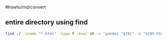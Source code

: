#howto/md/convert

## entire directory using find

```sh
find ./ -iname "*.html" -type f -exec sh -c 'pandoc "${0}" -o "${0%.html}.md"' {} \;
```
